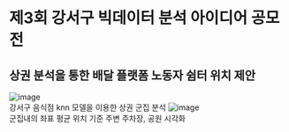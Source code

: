 # 제3회 강서구 빅데이터 분석 아이디어 공모전
## 상권 분석을 통한 배달 플랫폼 노동자 쉼터 위치 제안  
![image](https://github.com/Kimwonjoon/Rider_shelter_location_recommendation/assets/96778880/247a52cf-fe17-43c4-901b-6614d01181f5)  
강서구 음식점 knn 모델을 이용한 상권 군집 분석
![image](https://github.com/Kimwonjoon/Rider_shelter_location_recommendation/assets/96778880/639044d3-0c31-4ab4-ac14-c8f1142dd785)  
군집내의 좌표 평균 위치 기준 주변 주차장, 공원 시각화
